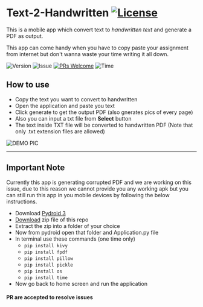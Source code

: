# Text-2-Handwritten [![License](https://img.shields.io/github/license/Rahul-Gothwal/TEXT-2-Handwritten)](https://github.com/Rahul-Gothwal/TEXT-2-Handwritten/blob/master/LICENSE)

This is a mobile app which convert text to *handwritten text* and generate a PDF as output.

This app can come handy when you have to copy paste your assignment from internet but don't wanna waste your time writing it all down.

![Version](https://img.shields.io/badge/version-1.0-yellowgreen)
![Issue](https://img.shields.io/github/issues/Rahul-Gothwal/TEXT-2-Handwritten)
[![PRs Welcome](https://img.shields.io/badge/PRs-welcome-brightgreen.svg?style=flat&logo=github)](https://github.com/Rahul-Gothwal/TEXT-2-Handwritten/pulls)
![Time](https://img.shields.io/date/1594684800?color=orange&label=release%20time)

## How to use
* Copy the text you want to convert to handwritten
* Open the application and paste you text
* Click generate to get the output PDF (also gnerates pics of every page)
* Also you can input a txt file from **Select** button
* The text inside TXT file will be converted to handwritten PDF (Note that only .txt extension files are allowed)

![DEMO PIC](https://gmd.netlify.app/demo.png)

---
## Important Note
Currently this app is generating corrupted PDF and we are working on this issue, due to this reason we cannot provide you any working apk but you can still run this app in you mobile devices by following the below instructions.

* Download [Pydroid 3](https://play.google.com/store/apps/details?id=ru.iiec.pydroid3&hl=en_IN)
* [Download](https://github.com/Rahul-Gothwal/TEXT-2-Handwritten/archive/master.zip) zip file of this repo
* Extract the zip into a folder of your choice
* Now from pydroid open that folder and Application.py file
* In terminal use these commands (one time only)
  * `pip install kivy`
  * `pip install fpdf`
  * `pip install pillow`
  * `pip install pickle`
  * `pip install os`
  * `pip install time`
* Now go back to home screen and run the application

#### PR are accepted to resolve issues
